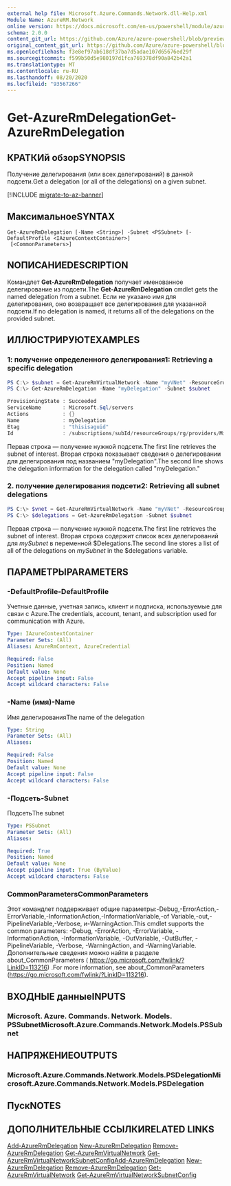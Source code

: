 ```yaml
---
external help file: Microsoft.Azure.Commands.Network.dll-Help.xml
Module Name: AzureRM.Network
online version: https://docs.microsoft.com/en-us/powershell/module/azurerm.network/get-azurermdelegation
schema: 2.0.0
content_git_url: https://github.com/Azure/azure-powershell/blob/preview/src/ResourceManager/Network/Commands.Network/help/Get-AzureRmDelegation.md
original_content_git_url: https://github.com/Azure/azure-powershell/blob/preview/src/ResourceManager/Network/Commands.Network/help/Get-AzureRmDelegation.md
ms.openlocfilehash: f3e8ef97ab618df37ba7d5adae107d65676ed29f
ms.sourcegitcommit: f599b50d5e980197d1fca769378df90a842b42a1
ms.translationtype: MT
ms.contentlocale: ru-RU
ms.lasthandoff: 08/20/2020
ms.locfileid: "93567266"
---
```

# <span data-ttu-id="07e2b-101">Get-AzureRmDelegation</span><span class="sxs-lookup"><span data-stu-id="07e2b-101">Get-AzureRmDelegation</span></span>

## <span data-ttu-id="07e2b-102">КРАТКИй обзор</span><span class="sxs-lookup"><span data-stu-id="07e2b-102">SYNOPSIS</span></span>
<span data-ttu-id="07e2b-103">Получение делегирования (или всех делегирований) в данной подсети.</span><span class="sxs-lookup"><span data-stu-id="07e2b-103">Get a delegation (or all of the delegations) on a given subnet.</span></span>

[!INCLUDE [migrate-to-az-banner](../../includes/migrate-to-az-banner.md)]

## <span data-ttu-id="07e2b-104">Максимальное</span><span class="sxs-lookup"><span data-stu-id="07e2b-104">SYNTAX</span></span>

```
Get-AzureRmDelegation [-Name <String>] -Subnet <PSSubnet> [-DefaultProfile <IAzureContextContainer>]
 [<CommonParameters>]
```

## <span data-ttu-id="07e2b-105">NОПИСАНИЕ</span><span class="sxs-lookup"><span data-stu-id="07e2b-105">DESCRIPTION</span></span>
<span data-ttu-id="07e2b-106">Командлет **Get-AzureRmDelegation** получает именованное делегирование из подсети.</span><span class="sxs-lookup"><span data-stu-id="07e2b-106">The **Get-AzureRmDelegation** cmdlet gets the named delegation from a subnet.</span></span> <span data-ttu-id="07e2b-107">Если не указано имя для делегирования, оно возвращает все делегирования для указанной подсети.</span><span class="sxs-lookup"><span data-stu-id="07e2b-107">If no delegation is named, it returns all of the delegations on the provided subnet.</span></span>

## <span data-ttu-id="07e2b-108">ИЛЛЮСТРИРУЮТ</span><span class="sxs-lookup"><span data-stu-id="07e2b-108">EXAMPLES</span></span>

### <span data-ttu-id="07e2b-109">1: получение определенного делегирования</span><span class="sxs-lookup"><span data-stu-id="07e2b-109">1: Retrieving a specific delegation</span></span>
```powershell
PS C:\> $subnet = Get-AzureRmVirtualNetwork -Name "myVNet" -ResourceGroupName "myResourceGroup" | Get-AzureRmVirtualNetworkSubnetConfig -Name "mySubnet"
PS C:\> Get-AzureRmDelegation -Name "myDelegation" -Subnet $subnet

ProvisioningState : Succeeded
ServiceName       : Microsoft.Sql/servers
Actions           : {}
Name              : myDelegation
Etag              : "thisisaguid"
Id                : /subscriptions/subId/resourceGroups/rg/providers/Microsoft.Network/virtualNetworks/myvnet/subnets/mySubnet/delegations/myDelegation
```

<span data-ttu-id="07e2b-110">Первая строка — получение нужной подсети.</span><span class="sxs-lookup"><span data-stu-id="07e2b-110">The first line retrieves the subnet of interest.</span></span> <span data-ttu-id="07e2b-111">Вторая строка показывает сведения о делегировании для делегирования под названием "myDelegation".</span><span class="sxs-lookup"><span data-stu-id="07e2b-111">The second line shows the delegation information for the delegation called "myDelegation."</span></span>

### <span data-ttu-id="07e2b-112">2. получение делегирования подсети</span><span class="sxs-lookup"><span data-stu-id="07e2b-112">2: Retrieving all subnet delegations</span></span>
```powershell
PS C:\> $vnet = Get-AzureRmVirtualNetwork -Name "myVNet" -ResourceGroupName "myResourceGroup" | Get-AzureRmVirtualNetworkSubnetConfig -Name "mySubnet"
PS C:\> $delegations = Get-AzureRmDelegation -Subnet $subnet
```

<span data-ttu-id="07e2b-113">Первая строка — получение нужной подсети.</span><span class="sxs-lookup"><span data-stu-id="07e2b-113">The first line retrieves the subnet of interest.</span></span> <span data-ttu-id="07e2b-114">Вторая строка содержит список всех делегирований для _mySubnet_ в переменной $Delegations.</span><span class="sxs-lookup"><span data-stu-id="07e2b-114">The second line stores a list of all of the delegations on _mySubnet_ in the $delegations variable.</span></span>

## <span data-ttu-id="07e2b-115">ПАРАМЕТРЫ</span><span class="sxs-lookup"><span data-stu-id="07e2b-115">PARAMETERS</span></span>

### <span data-ttu-id="07e2b-116">-DefaultProfile</span><span class="sxs-lookup"><span data-stu-id="07e2b-116">-DefaultProfile</span></span>
<span data-ttu-id="07e2b-117">Учетные данные, учетная запись, клиент и подписка, используемые для связи с Azure.</span><span class="sxs-lookup"><span data-stu-id="07e2b-117">The credentials, account, tenant, and subscription used for communication with Azure.</span></span>

```yaml
Type: IAzureContextContainer
Parameter Sets: (All)
Aliases: AzureRmContext, AzureCredential

Required: False
Position: Named
Default value: None
Accept pipeline input: False
Accept wildcard characters: False
```

### <span data-ttu-id="07e2b-118">-Name (имя)</span><span class="sxs-lookup"><span data-stu-id="07e2b-118">-Name</span></span>
<span data-ttu-id="07e2b-119">Имя делегирования</span><span class="sxs-lookup"><span data-stu-id="07e2b-119">The name of the delegation</span></span>

```yaml
Type: String
Parameter Sets: (All)
Aliases:

Required: False
Position: Named
Default value: None
Accept pipeline input: False
Accept wildcard characters: False
```

### <span data-ttu-id="07e2b-120">-Подсеть</span><span class="sxs-lookup"><span data-stu-id="07e2b-120">-Subnet</span></span>
<span data-ttu-id="07e2b-121">Подсеть</span><span class="sxs-lookup"><span data-stu-id="07e2b-121">The subnet</span></span>

```yaml
Type: PSSubnet
Parameter Sets: (All)
Aliases:

Required: True
Position: Named
Default value: None
Accept pipeline input: True (ByValue)
Accept wildcard characters: False
```

### <span data-ttu-id="07e2b-122">CommonParameters</span><span class="sxs-lookup"><span data-stu-id="07e2b-122">CommonParameters</span></span>
<span data-ttu-id="07e2b-123">Этот командлет поддерживает общие параметры:-Debug,-ErrorAction,-ErrorVariable,-InformationAction,-InformationVariable,-of Variable,-out,-PipelineVariable,-Verbose, и-WarningAction.</span><span class="sxs-lookup"><span data-stu-id="07e2b-123">This cmdlet supports the common parameters: -Debug, -ErrorAction, -ErrorVariable, -InformationAction, -InformationVariable, -OutVariable, -OutBuffer, -PipelineVariable, -Verbose, -WarningAction, and -WarningVariable.</span></span>
<span data-ttu-id="07e2b-124">Дополнительные сведения можно найти в разделе about_CommonParameters ( https://go.microsoft.com/fwlink/?LinkID=113216) .</span><span class="sxs-lookup"><span data-stu-id="07e2b-124">For more information, see about_CommonParameters (https://go.microsoft.com/fwlink/?LinkID=113216).</span></span>

## <span data-ttu-id="07e2b-125">ВХОДНЫЕ данные</span><span class="sxs-lookup"><span data-stu-id="07e2b-125">INPUTS</span></span>

### <span data-ttu-id="07e2b-126">Microsoft. Azure. Commands. Network. Models. PSSubnet</span><span class="sxs-lookup"><span data-stu-id="07e2b-126">Microsoft.Azure.Commands.Network.Models.PSSubnet</span></span>

## <span data-ttu-id="07e2b-127">НАПРЯЖЕНИЕ</span><span class="sxs-lookup"><span data-stu-id="07e2b-127">OUTPUTS</span></span>

### <span data-ttu-id="07e2b-128">Microsoft.Azure.Commands.Network.Models.PSDelegation</span><span class="sxs-lookup"><span data-stu-id="07e2b-128">Microsoft.Azure.Commands.Network.Models.PSDelegation</span></span>

## <span data-ttu-id="07e2b-129">Пуск</span><span class="sxs-lookup"><span data-stu-id="07e2b-129">NOTES</span></span>

## <span data-ttu-id="07e2b-130">ДОПОЛНИТЕЛЬНЫЕ ССЫЛКИ</span><span class="sxs-lookup"><span data-stu-id="07e2b-130">RELATED LINKS</span></span>
<span data-ttu-id="07e2b-131">[Add-AzureRmDelegation](./Add-AzureRmDelegation.md) 
 [New-AzureRmDelegation](./New-AzureRmDelegation.md) 
 [Remove-AzureRmDelegation](./Remove-AzureRmDelegation.md) 
 [Get-AzureRmVirtualNetwork](./Get-AzureRmVirtualNetwork.md) 
 [Get-AzureRmVirtualNetworkSubnetConfig](./Get-AzureRmVirtualNetworkSubnetConfig.md)</span><span class="sxs-lookup"><span data-stu-id="07e2b-131">[Add-AzureRmDelegation](./Add-AzureRmDelegation.md)
[New-AzureRmDelegation](./New-AzureRmDelegation.md)
[Remove-AzureRmDelegation](./Remove-AzureRmDelegation.md)
[Get-AzureRmVirtualNetwork](./Get-AzureRmVirtualNetwork.md)
[Get-AzureRmVirtualNetworkSubnetConfig](./Get-AzureRmVirtualNetworkSubnetConfig.md)</span></span>
